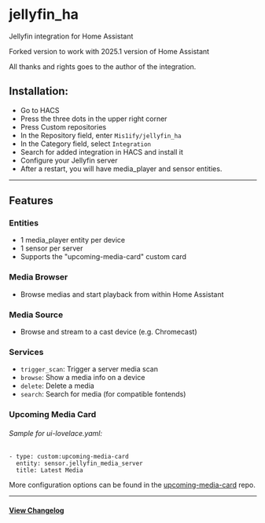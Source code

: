 # jellyfin_ha

Jellyfin integration for Home Assistant

Forked version to work with 2025.1 version of Home Assistant

All thanks and rights goes to the author of the integration. 

## Installation:

- Go to HACS
- Press the three dots in the upper right corner
- Press Custom repositories
- In the Repository field, enter `Mis1ify/jellyfin_ha`
- In the Category field, select `Integration`
- Search for added integration in HACS and install it
- Configure your Jellyfin server
- After a restart, you will have media_player and sensor entities.

---

## Features

### Entities

- 1 media_player entity per device
- 1 sensor per server
- Supports the "upcoming-media-card" custom card

### Media Browser

- Browse medias and start playback from within Home Assistant

### Media Source

- Browse and stream to a cast device (e.g. Chromecast)

### Services

- `trigger_scan`: Trigger a server media scan
- `browse`: Show a media info on a device
- `delete`: Delete a media
- `search`: Search for media (for compatible fontends)

### Upcoming Media Card

###### Sample for ui-lovelace.yaml:

```
- type: custom:upcoming-media-card
  entity: sensor.jellyfin_media_server
  title: Latest Media
```

More configuration options can be found in the [upcoming-media-card](https://github.com/custom-cards/upcoming-media-card#options) repo.

---

#### [View Changelog](changelog/changelog.md)

